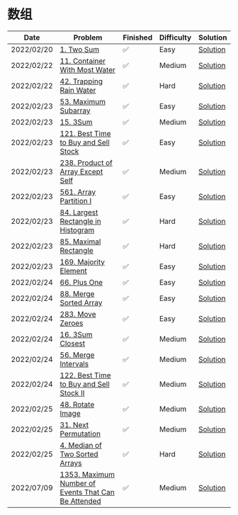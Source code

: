 # 数组
| Date       | Problem                                                                                                                             | Finished | Difficulty | Solution                                            |
|------------|-------------------------------------------------------------------------------------------------------------------------------------|----------|------------|-----------------------------------------------------|
| 2022/02/20 | [1. Two Sum](https://leetcode.com/problems/two-sum/)                                                                                | ✅        | Easy       | [Solution](./src/array/TwoSum.java)                 |
| 2022/02/22 | [11. Container With Most Water](https://leetcode.com/problems/container-with-most-water/)                                           | ✅        | Medium     | [Solution](./src/array/MaxArea.java)                |
| 2022/02/22 | [42. Trapping Rain Water](https://leetcode.com/problems/trapping-rain-water/)                                                       | ✅        | Hard       | [Solution](./src/array/Trap.java)                   |
| 2022/02/23 | [53. Maximum Subarray](https://leetcode.com/problems/maximum-subarray/)                                                             | ✅        | Easy       | [Solution](./src/array/MaxSubArray.java)            |
| 2022/02/23 | [15. 3Sum](https://leetcode.com/problems/3sum/)                                                                                     | ✅        | Medium     | [Solution](./src/array/ThreeSum.java)               |
| 2022/02/23 | [121. Best Time to Buy and Sell Stock](https://leetcode.com/problems/best-time-to-buy-and-sell-stock/)                              | ✅        | Easy       | [Solution](./src/array/MaxProfit.java)              |
| 2022/02/23 | [238. Product of Array Except Self](https://leetcode.com/problems/product-of-array-except-self/)                                    | ✅        | Medium     | [Solution](./src/array/ProductExceptSelf.java)      |
| 2022/02/23 | [561. Array Partition I](https://leetcode.com/problems/array-partition-i/)                                                          | ✅        | Easy       | [Solution](./src/array/ArrayPairSum.java)           |
| 2022/02/23 | [84. Largest Rectangle in Histogram](https://leetcode.com/problems/largest-rectangle-in-histogram/)                                 | ✅        | Hard       | [Solution](./src/array/LargestRectangleArea.java)   |
| 2022/02/23 | [85. Maximal Rectangle](https://leetcode.com/problems/maximal-rectangle/)                                                           | ✅        | Hard       | [Solution](./src/array/MaximalRectangle.java)       |
| 2022/02/23 | [169. Majority Element](https://leetcode.com/problems/majority-element/)                                                            | ✅        | Easy       | [Solution](./src/array/MajorityElement.java)        |
| 2022/02/24 | [66. Plus One](https://leetcode.com/problems/plus-one/)                                                                             | ✅        | Easy       | [Solution](./src/array/PlusOne.java)                |
| 2022/02/24 | [88. Merge Sorted Array](https://leetcode.com/problems/merge-sorted-array/)                                                         | ✅        | Easy       | [Solution](./src/array/Merge.java)                  |
| 2022/02/24 | [283. Move Zeroes](https://leetcode.com/problems/move-zeroes/)                                                                      | ✅        | Easy       | [Solution](./src/array/MoveZeroes.java)             |
| 2022/02/24 | [16. 3Sum Closest](https://leetcode.com/problems/3sum-closest/)                                                                     | ✅        | Medium     | [Solution](./src/array/ThreeSumClosest.java)        |
| 2022/02/24 | [56. Merge Intervals](https://leetcode.com/problems/merge-intervals/)                                                               | ✅        | Medium     | [Solution](./src/array/MergeInterval.java)          |
| 2022/02/24 | [122. Best Time to Buy and Sell Stock II](https://leetcode.com/problems/best-time-to-buy-and-sell-stock-ii/)                        | ✅        | Medium     | [Solution](./src/array/MaxProfit2.java)             |
| 2022/02/25 | [48. Rotate Image](https://leetcode.com/problems/rotate-image/)                                                                     | ✅        | Medium     | [Solution](./src/array/Rotate.java)                 |
| 2022/02/25 | [31. Next Permutation](https://leetcode.com/problems/next-permutation/)                                                             | ✅        | Medium     | [Solution](./src/array/NextPermutation.java)        |
| 2022/02/25 | [4. Median of Two Sorted Arrays](https://leetcode.com/problems/median-of-two-sorted-arrays/)                                        | ✅        | Hard       | [Solution](./src/array/FindMedianSortedArrays.java) |
| 2022/07/09 | [1353. Maximum Number of Events That Can Be Attended](https://leetcode.com/problems/maximum-number-of-events-that-can-be-attended/) | ✅        | Medium     | [Solution](./src/array/MaxEvents.java)              |

